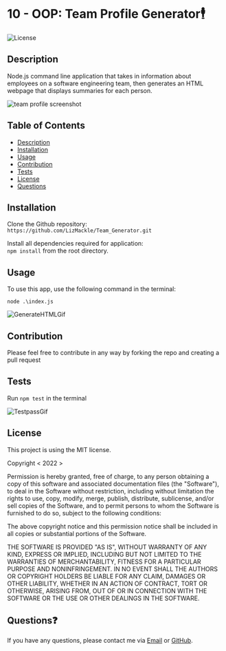 # 10 - OOP: Team Profile Generator🕴️
![License](https://img.shields.io/badge/License-MIT-yellow)

## Description
Node.js command line application that takes in information about employees on a software engineering team, then generates an HTML webpage that displays summaries for each person.

![team profile screenshot](https://user-images.githubusercontent.com/93589073/154940445-c37f574b-69c7-4dbf-ac28-4d7728d6c0d8.PNG)

## Table of Contents
  - [Description](#description)
  - [Installation](#installation)
  - [Usage](#usage)
  - [Contribution](#contribution)
  - [Tests](#tests)
  - [License](#license)
  - [Questions](#questions)

## Installation
Clone the Github repository:<br>
`https://github.com/LizMackle/Team_Generator.git`

Install all dependencies required for application:<br>
`npm install` from the root directory.

## Usage
To use this app, use the following command in the terminal:

`node .\index.js`<br>

![GenerateHTMLGif](https://user-images.githubusercontent.com/93589073/154940497-dee84195-b527-4e09-b3a9-325120aaf139.gif)

## Contribution
Please feel free to contribute in any way by forking the repo and creating a pull request

## Tests
Run `npm test` in the terminal 

![TestpassGif](https://user-images.githubusercontent.com/93589073/154940512-4f7ad05f-c82e-4d17-982f-5857b43a04ea.gif)

## License
This project is using the MIT license.

Copyright < 2022 > <LizMackle>

Permission is hereby granted, free of charge, to any person obtaining a copy of this software and associated documentation files (the "Software"), to deal in the Software without restriction, including without limitation the rights to use, copy, modify, merge, publish, distribute, sublicense, and/or sell copies of the Software, and to permit persons to whom the Software is furnished to do so, subject to the following conditions:

The above copyright notice and this permission notice shall be included in all copies or substantial portions of the Software.

THE SOFTWARE IS PROVIDED "AS IS", WITHOUT WARRANTY OF ANY KIND, EXPRESS OR IMPLIED, INCLUDING BUT NOT LIMITED TO THE WARRANTIES OF MERCHANTABILITY, FITNESS FOR A PARTICULAR PURPOSE AND NONINFRINGEMENT. IN NO EVENT SHALL THE AUTHORS OR COPYRIGHT HOLDERS BE LIABLE FOR ANY CLAIM, DAMAGES OR OTHER LIABILITY, WHETHER IN AN ACTION OF CONTRACT, TORT OR OTHERWISE, ARISING FROM, OUT OF OR IN CONNECTION WITH THE SOFTWARE OR THE USE OR OTHER DEALINGS IN THE SOFTWARE.

## Questions❓
If you have any questions, please contact me via [Email](mailto:liz.mackle@outlook.com) or [GitHub](https://github.com/LizMackle).


